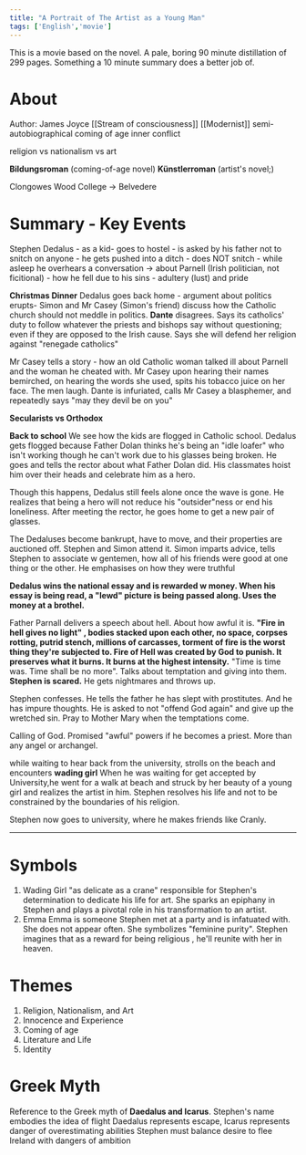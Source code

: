 ```yaml
---
title: "A Portrait of The Artist as a Young Man"
tags: ['English','movie']
---
```


This is a movie based on the novel. A pale, boring 90 minute distillation of 299 pages. Something a 10 minute summary does a better job of.  

# About 
Author: James Joyce
[[Stream of consciousness]] 
[[Modernist]]
semi-autobiographical 
coming of age
inner conflict

religion vs nationalism vs art

**Bildungsroman** (coming-of-age novel)
**Künstlerroman** (artist's novel;)


Clongowes Wood College -> Belvedere 

# Summary - Key Events

Stephen Dedalus - as a kid- goes to hostel - is asked by his father not to snitch on anyone - he gets pushed into a ditch - does NOT snitch - while asleep he overhears a conversation ->
	about Parnell (Irish politician, not ficitional) - how he fell due to his sins - adultery (lust) and pride  

**Christmas Dinner** Dedalus goes back home - argument about politics erupts- Simon and Mr Casey (Simon's friend) discuss how the Catholic church should not meddle in politics. **Dante** disagrees. Says its catholics' duty to follow whatever the priests and bishops say without questioning; even if they are opposed to the Irish cause. Says she will defend her religion against "renegade catholics" 

Mr Casey tells a story - how an old Catholic woman talked ill about Parnell and the woman he cheated with. Mr Casey upon hearing their names bemirched, on hearing the words she used, spits his tobacco juice on her face. The men laugh. Dante is infuriated, calls Mr Casey a blasphemer, and repeatedly says "may they devil be on you"

**Secularists vs Orthodox**

**Back to school**
We see how the kids are flogged in Catholic school. Dedalus gets flogged because Father Dolan thinks he's being an "idle loafer" who isn't working though he can't work due to his glasses being broken. He goes and tells the rector about what Father Dolan did. His classmates hoist him over their heads and celebrate him as a hero.

Though this happens, Dedalus still feels alone once the wave is gone. He realizes that being a hero will not reduce his "outsider"ness or end his loneliness. After meeting the rector, he goes home to get a new pair of glasses. 

The Dedaluses become bankrupt, have to move, and their properties are auctioned off. Stephen and Simon attend it. Simon imparts advice, tells Stephen to associate w gentemen, how all of his friends were good at one thing or the other. He emphasises on how they were truthful 

**Dedalus wins the national essay and is rewarded w money. When his essay is being read, a "lewd" picture is being passed along. Uses the money at a brothel.** 

Father Parnall delivers a speech about hell. About how awful it is. 
**"Fire in hell gives no light" , bodies stacked upon each other, no space, corpses rotting, putrid stench, millions of carcasses, 
torment of fire is the worst thing they're subjected to. Fire of Hell was created by God to punish. It preserves what it burns. It burns at the highest intensity.** "Time is time was. Time shall be no more". Talks about temptation and giving into them. **Stephen is scared.**  He gets nightmares and throws up. 

Stephen confesses. He tells the father he has slept with prostitutes. And he has impure thoughts. He is asked to not "offend God again"  and give up the wretched sin. Pray to Mother Mary when the temptations come. 

Calling of God. Promised "awful" powers if he becomes a priest. More than any angel or archangel.  

while waiting to hear back from the university, strolls on the beach and encounters 
 **wading girl**
  When he was waiting for get accepted by University,he went for a walk at beach and struck by her beauty of a young girl and realizes the artist in him. Stephen resolves his life and not to be constrained by the boundaries of his religion. 
  
  Stephen now goes to university, where he makes friends like Cranly.

---

# Symbols 
1) Wading Girl 
   "as delicate as a crane"
   responsible for Stephen's determination to dedicate his life for art.
   She sparks an epiphany in Stephen and plays a pivotal role in his transformation to an artist. 
2) Emma
   Emma is someone Stephen met at a party and is infatuated with. She does not appear often.
   She symbolizes "feminine purity". Stephen imagines that as a reward for being religious , he'll  reunite with her in heaven. 


# Themes 
1. Religion, Nationalism, and Art 
2. Innocence and Experience
3. Coming of age 
4. Literature and Life 
5. Identity 

# Greek Myth 
Reference to the Greek myth of **Daedalus and Icarus**.
Stephen's name embodies the idea of flight
Daedalus represents escape, Icarus represents danger of overestimating
abilities 
Stephen must balance desire to flee Ireland with dangers of ambition


